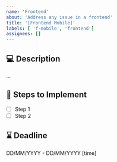 ```yaml
---
name: 'Frontend'
about: 'Address any issue in a frontend'
title: '[Frontend Mobile]'
labels: [ 'f-mobile', 'frontend']
assignees: []
---
```


## 💻 Description
<!-- Describe the issue or improvement needed in frontend -->

...

## 🎯 Steps to Implement
- [ ] Step 1
- [ ] Step 2

## ⌛ Deadline
<!-- Provide deadline in format: DD/MM/YYYY - DD/MM/YYYY [time] -->
DD/MM/YYYY - DD/MM/YYYY [time]

